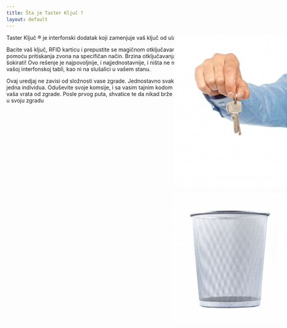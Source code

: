 ```yaml
---
title: Šta je Taster Ključ ?
layout: default
---
```



<div align="right" style="position:absolute;right:0;" >
<img src="/assets/images/news/kljucevi_stockimages.jpg" style="float" />
<p>
<img src="/assets/images/news/kanta_scottchan.jpg" width="300"  align="right"  style="display:block"/>
</p></div>

Taster Ključ &reg; je interfonski dodatak koji zamenjuje vaš ključ od ulaza
 
Bacite vaš ključ, RFID karticu i prepustite se magičnom otključavanju vrata pomoću pritiskanja zvona na specifičan način. Brzina otključavanja će vas šokirati! Ovo rešenje je najpovoljnije, 
     	i najjednostavnije, i ništa ne menja na vašoj interfonskoj tabli, kao ni na slušalici u vašem stanu. 

Ovaj uredjaj ne zavisi od složnosti vase zgrade. Jednostavno svaki stan je jedna individua.  Oduševite svoje komsije, 
i sa vasim tajnim kodom otvorite vaša vrata od zgrade. Posle prvog puta, shvatice te da nikad brže niste usli u svoju zgradu
